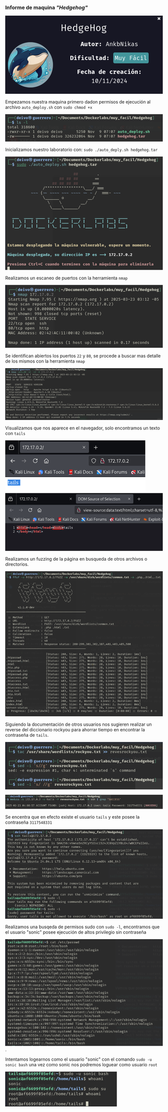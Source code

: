 ### Informe de maquina *"Hedgehog"*

![maquina](./screenshots/01_maquina.png)

Empezamos nuestra maquina primero dadon permisos de ejecución al archivo `auto_deploy.sh` con `sudo chmod +x`

![permisos a auto_deploy.sh](./screenshots/02_permisos_sh.png)

Inicializamos nuestro laboratorio con: `sudo ./auto_deply.sh hedgehog.tar`

![inicialización máquina](./screenshots/03_inicio_maquina.png)

Realizamos un escaneo de puertos con la herramienta `nmap`

![Escaneo de puertos](./screenshots/04_nmap_scan1.png)

Se identifican abiertos los puertos `22` y `80`, se procede a buscar mas detalle de los mismos con la herramienta `nmap`

![Detalle puerto 22 y 80](./screenshots/05_nmap_scan2.png)

Visualizamos que nos aparece en el navegador, solo encontramos un texto con `tails`

![Página web](./screenshots/06_page.png)
![Código fuente página web](./screenshots/07_page2.png)

Realizamos un fuzzing de la página en busqueda de otros archivos o directorios.

![Fuzzing de página web](./screenshots/08_fuzzing.png)

Siguiendo la documentación de otros usuarios nos sugieren realizar un reverse del diccionario rockyou para ahorrar tiempo en encontrar la contraseña de `tails`.

![Reverse de diccionario rockyou](./screenshots/09_reverse_dic.png)

![Fuerza bruta contraseña](./screenshots/10_passwd.png)

Se encentra que en efecto existe el usuario `tails` y este posee la contraseña `3117548331`

![Acceso a servidor](./screenshots/13_check_permisions.png)

Realizamos una busqeda de permisos sudo con `sudo -l`, encontramos que el usuario "sonic" posee ejecución de altos privilegio sin contraseña

![Busqueda de otros usuarios](./screenshots/14_check_users.png).

Intentamos logearnos como el usuario "sonic" con el comando `sudo -u sonic bash` una vez como sonic nos podremos loguear como usuario `root`

![Logeo como sonic](./screenshots/15_root.png)
